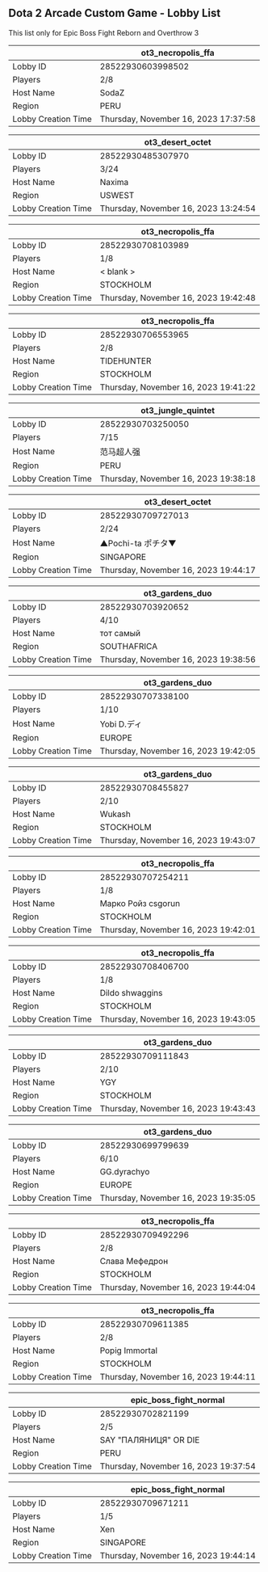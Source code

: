## Dota 2 Arcade Custom Game - Lobby List

This list only for Epic Boss Fight Reborn and Overthrow 3

|  | ot3_necropolis_ffa |
| ------ | ------ |
| Lobby ID | 28522930603998502 |
| Players | 2/8 |
| Host Name | SodaZ |
| Region | PERU |
| Lobby Creation Time | Thursday, November 16, 2023 17:37:58 |


|  | ot3_desert_octet |
| ------ | ------ |
| Lobby ID | 28522930485307970 |
| Players | 3/24 |
| Host Name | Naxima |
| Region | USWEST |
| Lobby Creation Time | Thursday, November 16, 2023 13:24:54 |


|  | ot3_necropolis_ffa |
| ------ | ------ |
| Lobby ID | 28522930708103989 |
| Players | 1/8 |
| Host Name | < blank > |
| Region | STOCKHOLM |
| Lobby Creation Time | Thursday, November 16, 2023 19:42:48 |


|  | ot3_necropolis_ffa |
| ------ | ------ |
| Lobby ID | 28522930706553965 |
| Players | 2/8 |
| Host Name | TIDEHUNTER |
| Region | STOCKHOLM |
| Lobby Creation Time | Thursday, November 16, 2023 19:41:22 |


|  | ot3_jungle_quintet |
| ------ | ------ |
| Lobby ID | 28522930703250050 |
| Players | 7/15 |
| Host Name | 范马超人强 |
| Region | PERU |
| Lobby Creation Time | Thursday, November 16, 2023 19:38:18 |


|  | ot3_desert_octet |
| ------ | ------ |
| Lobby ID | 28522930709727013 |
| Players | 2/24 |
| Host Name | ▲Pochi-ta ポチタ▼ |
| Region | SINGAPORE |
| Lobby Creation Time | Thursday, November 16, 2023 19:44:17 |


|  | ot3_gardens_duo |
| ------ | ------ |
| Lobby ID | 28522930703920652 |
| Players | 4/10 |
| Host Name | тот самый |
| Region | SOUTHAFRICA |
| Lobby Creation Time | Thursday, November 16, 2023 19:38:56 |


|  | ot3_gardens_duo |
| ------ | ------ |
| Lobby ID | 28522930707338100 |
| Players | 1/10 |
| Host Name | Yobi D.ディ |
| Region | EUROPE |
| Lobby Creation Time | Thursday, November 16, 2023 19:42:05 |


|  | ot3_gardens_duo |
| ------ | ------ |
| Lobby ID | 28522930708455827 |
| Players | 2/10 |
| Host Name | Wukash |
| Region | STOCKHOLM |
| Lobby Creation Time | Thursday, November 16, 2023 19:43:07 |


|  | ot3_necropolis_ffa |
| ------ | ------ |
| Lobby ID | 28522930707254211 |
| Players | 1/8 |
| Host Name | Марко Ройз csgorun |
| Region | STOCKHOLM |
| Lobby Creation Time | Thursday, November 16, 2023 19:42:01 |


|  | ot3_necropolis_ffa |
| ------ | ------ |
| Lobby ID | 28522930708406700 |
| Players | 1/8 |
| Host Name | Dildo shwaggins |
| Region | STOCKHOLM |
| Lobby Creation Time | Thursday, November 16, 2023 19:43:05 |


|  | ot3_gardens_duo |
| ------ | ------ |
| Lobby ID | 28522930709111843 |
| Players | 2/10 |
| Host Name | YGY |
| Region | STOCKHOLM |
| Lobby Creation Time | Thursday, November 16, 2023 19:43:43 |


|  | ot3_gardens_duo |
| ------ | ------ |
| Lobby ID | 28522930699799639 |
| Players | 6/10 |
| Host Name | GG.dyrachyo |
| Region | EUROPE |
| Lobby Creation Time | Thursday, November 16, 2023 19:35:05 |


|  | ot3_necropolis_ffa |
| ------ | ------ |
| Lobby ID | 28522930709492296 |
| Players | 2/8 |
| Host Name | Слава Мефедрон |
| Region | STOCKHOLM |
| Lobby Creation Time | Thursday, November 16, 2023 19:44:04 |


|  | ot3_necropolis_ffa |
| ------ | ------ |
| Lobby ID | 28522930709611385 |
| Players | 2/8 |
| Host Name | Popig Immortal |
| Region | STOCKHOLM |
| Lobby Creation Time | Thursday, November 16, 2023 19:44:11 |


|  | epic_boss_fight_normal |
| ------ | ------ |
| Lobby ID | 28522930702821199 |
| Players | 2/5 |
| Host Name | SAY "ПАЛЯНИЦЯ" OR DIE |
| Region | PERU |
| Lobby Creation Time | Thursday, November 16, 2023 19:37:54 |


|  | epic_boss_fight_normal |
| ------ | ------ |
| Lobby ID | 28522930709671211 |
| Players | 1/5 |
| Host Name | Xen |
| Region | SINGAPORE |
| Lobby Creation Time | Thursday, November 16, 2023 19:44:14 |


